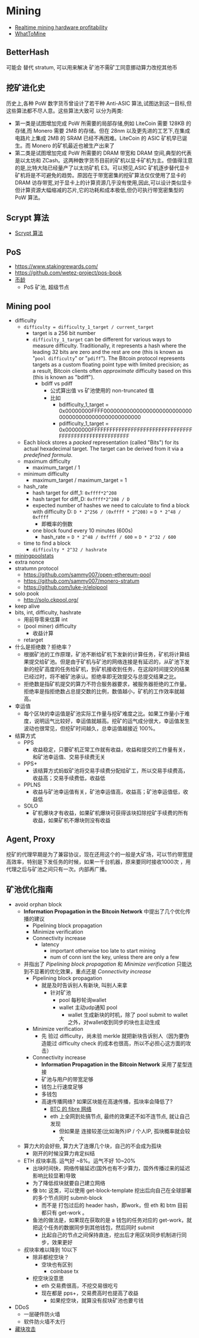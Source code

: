 # Mining

+ [Realtime mining hardware profitability](https://www.asicminervalue.com/)
+ [WhatToMine](https://whattomine.com/)

## BetterHash
可能会 替代 stratum, 可以用来解决 矿池不需矿工同意挪动算力改挖其他币

## 挖矿进化史
历史上,各种 PoW 数字货币曾设计了若干种
Anti-ASIC 算法,试图达到这一目标,但这些算法都不尽人意。这些算法大致可
以分为两类:

+ 第一类是试图增加完成 PoW 所需要的局部存储,例如 LiteCoin 需要 128KB 的存储,而 Monero 需要 2MB 的存储。但在 28nm 以及更先进的工艺下,在集成电路片上集成 2MB 的 SRAM 已经不再困难。LiteCoin 的 ASIC 矿机早已诞生。而 Monero 的矿机最近也被生产出来了
+ 第二类是试图增加完成 PoW 所需要的 DRAM 带宽和 DRAM 空间,典型的代表是以太坊和 ZCash。这两种数字货币目前的矿机以显卡矿机为主。但值得注意的是,比特大陆已经量产了以太坊矿机 E3。可以预见,ASIC 矿机逐步替代显卡矿机将是不可避免的趋势。原因在于带宽密集的挖矿算法仅仅使用了显卡的 DRAM 访存带宽,对于显卡上的计算资源几乎没有使用,因此,可以设计类似显卡但计算资源大幅缩减的芯片,它的功耗和成本极低,但仍可执行带宽密集型的 PoW 算法。

## Scrypt 算法
+ [Scrypt 算法](altcoin/scrypt.html#scrypt-%E7%AE%97%E6%B3%95)

## PoS
+ https://www.stakingrewards.com/
+ https://github.com/wetez-project/pos-book
+ [币龄](blockchain/readme.html#pos-proof-of-stake%E6%9D%83%E7%9B%8A%E8%AF%81%E6%98%8E)
    * PoS 矿池, 超级节点

## Mining pool
+ difficulty
    * `difficulty = difficulty_1_target / current_target`
        - target is a 256 bit number
        - `difficulty_1_target` can be different for various ways to measure difficulty. Traditionally, it represents a hash where the leading 32 bits are zero and the rest are one (this is known as "`pool difficulty`" or "`pdiff`"). The Bitcoin protocol represents targets as a custom floating point type with limited precision; as a result, Bitcoin clients often _approximate_ difficulty based on this (this is known as "bdiff").
            + bdiff vs pdiff
                * 公式算出值 vs 矿池使用的 non-truncated 值
                * 比如
                    - bdifficulty_1_target = 0x00000000FFFF0000000000000000000000000000000000000000000000000000
                    - pdifficulty_1_target = 0x00000000FFFFFFFFFFFFFFFFFFFFFFFFFFFFFFFFFFFFFFFFFFFFFFFFFFFFFFFF
    * Each block stores a _packed_ representation (called "Bits") for its actual hexadecimal target. The target can be derived from it via a _predefined formula_.
    * maximum difficulty
        - maximum_target / 1
    * minimum difficulty
        - maximum_target / maximum_target = 1
    * hash_rate
        - hash target for diff_1:  `0xffff*2^208`
        - hash target for diff_D: `0xffff*2^208 / D`
        - expected number of hashes we need to calculate to find a block with difficulty D: `D * 2^256 / (0xffff * 2^208)` = `D * 2^48 / 0xffff`
            + 即概率的倒数
        - one block found every 10 minutes (600s)
            + hash_rate = `D * 2^48 / 0xffff / 600` = `D * 2^32 / 600`
    * time to find a block
        - `difficulty * 2^32 / hashrate`
+ [miningpoolstats](https://miningpoolstats.stream/)
+ extra nonce
+ stratumn protocol
    * https://github.com/sammy007/open-ethereum-pool
    * https://github.com/sammy007/monero-stratum
    * https://github.com/luke-jr/eloipool
+ solo pook
    * http://solo.ckpool.org/
+ keep alive
+ bits, int, difficulty, hashrate
    * 用前导零来估算 int
    * (pool miner) difficulty
        - 收益计算
    * retarget
+ 什么是拒绝数？拒绝率？
    * 根据矿池的工作原理，矿池不断给矿机下发新的计算任务，矿机将计算结果提交给矿池。但是由于矿机与矿池的网络连接是有延迟的，从矿池下发新的挖矿高度的任务给矿机，到矿机接收到任务，在这段时间提交的结果已经过时，将不被矿池承认。拒绝率即无效提交与总提交结果之比。
    * 拒绝数是指矿机提交的算力不符合服务器要求，被服务器拒绝的工作量。拒绝率是指拒绝数占总提交数的比例，数值越小，矿机的工作效率就越高。
+ 幸运值
    * 每个区块的幸运值是矿池实际工作量与挖矿难度之比。如果工作量小于难度，说明运气比较好，幸运值就越高。挖矿的运气成分很大，幸运值发生波动也很常见，但挖矿时间越久，总幸运值越接近 100%。
+ 结算方式
    * PPS
        - 收益稳定，只要矿机正常工作就有收益，收益和提交的工作量有关，和矿池幸运值、交易手续费无关
    * PPS+
        - 该结算方式蚂蚁矿池将交易手续费分配给矿工，所以交易手续费高，收益高；交易手续费低，收益低
    * PPLNS
        - 收益与矿池幸运值有关，矿池幸运值高，收益高；矿池幸运值低，收益低
    * SOLO
        - 矿机爆块才有收益，如果矿机爆块可获得该块扣除挖矿手续费的所有收益，如果矿机不爆块则没有收益

## Agent, Proxy
挖矿的代理早期是为了兼容协议，现在还用这个的一般是大矿场，可以节约带宽提高效率，特别是下发任务的时候，如果一千台机器，原来要同时接收1000次 ，用代理之后与矿池之间只有一次。内部再广播。

## 矿池优化指南
* avoid orphan block
    - __Information Propagation in the Bitcoin Network__ 中提出了几个优化传播的建议
        + Pipelining block propagation
        + Minimize verification
        + Connectivity increase
            * latency
                - important otherwise too late to start mining
                - num of conn isnt the key, unless there are only a few
    - 并指出了 _Pipelining block propagation_ 和 _Minimize verification_ 只能达到不显著的优化效果，重点还是 _Connectivity increase_
        + Pipelining block propagation
            * 就是及时告诉别人有新块, 叫别人来拿
                - 针对矿池
                    + pool 每秒轮询wallet
                    + wallet 主动udp通知 pool
                        * wallet 生成新块的时机，除了 pool submit to wallet 之外，对wallet收到同步的块也主动生成
        + Minimize verification
            * 先 验过 difficulty，尚未验 merkle 就把新块告诉别人（因为要伪造能过 difficulty check 的成本也很高，所以不必担心这方面的攻击）
        + Connectivity increase
            - __Information Propagation in the Bitcoin Network__ 采用了星型连接
            * 矿池与用户的带宽足够
            * 钱包上行速度足够
            * 多钱包
            * 高速传播网络? 如果区块能在高速传播，孤块率会降低了?
                - [BTC 的 fibre 网络](http://bitcoinfibre.org/)
                - eth 上全网到处搞节点, 最终的效果还不如不连节点, 就让自己发现
                    + 但如果是 连接较差(比如海外)IP / 个人IP, 孤块概率就会较大
    - 算力大的会好些, 算力大了连爆几个块，自己的不会成为孤块
        + 刚开的时候没算力肯定纠结
    - ETH 叔块率高. 运气好 ~8%。运气不好 10~20%
        + 出块时间快，网络传输延迟(国外也有不少算力，国外传播过来的延迟影响比较显著)导致
        + 为了降低叔块就要自己建立网络
        + 像 btc 这类，可以使用 get-block-template 挖出后向自己在全球部署的多个节点同时 submit-block
            * 而不是 打包过后的 header hash，即work，但 eth 和 btm 目前都只有 get-work 。
        + 鱼池的做法是，如果现在获取的是 a 钱包的任务对应的 get-work，就把这个任务的数据同步到其他钱包，然后同时 submit
            * 比起自己的节点之间保持直连，挖出后才用区块同步机制进行同步，效果更好
    - 叔块率难以降到 10以下
        + 除非都挖空块？
            * 空块也有区别
                - coinbase tx
        + 挖空块没意思
            * eth 交易费很高，不挖交易很吃亏
            * 现在都是 pps+，交易费高时也提高了收益
                - 如果挖空块，就算没有叔块矿池也要亏钱
* DDoS
    - 一层硬件防火墙
    - 软件防火墙不太行
* [藏块攻击](/blockchain/attack.md)
